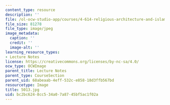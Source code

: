```yaml
---
content_type: resource
description: ''
file: /ol-ocw-studio-app/courses/4-614-religious-architecture-and-islamic-cultures-fall-2002/bc2bc6248cc534a07a8745bf5ac1f02a_5013.jpg
file_size: 81278
file_type: image/jpeg
image_metadata:
  caption: ''
  credit: ''
  image-alt: ''
learning_resource_types:
- Lecture Notes
license: https://creativecommons.org/licenses/by-nc-sa/4.0/
ocw_type: OCWImage
parent_title: Lecture Notes
parent_type: CourseSection
parent_uid: 68abeaab-4eff-532c-e858-18d3ffb567bd
resourcetype: Image
title: 5013.jpg
uid: bc2bc624-8cc5-34a0-7a87-45bf5ac1f02a
---
```

